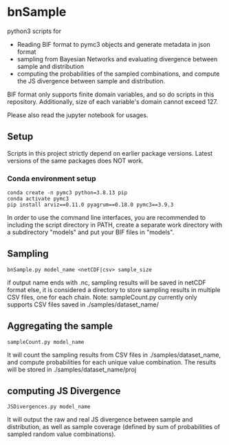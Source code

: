# bnSample
python3 scripts for 
- Reading BIF format to pymc3 objects and generate metadata in json format
- sampling from Bayesian Networks and evaluating divergence between sample and distribution
- computing the probabilities of the sampled combinations, and compute the JS divergence between sample and distribution.

BIF format only supports finite domain variables, and so do scripts in this repository. 
Additionally, size of each variable's domain cannot exceed 127.

Please also read the jupyter notebook for usages.

## Setup

Scripts in this project strictly depend on earlier package versions. Latest versions of the same packages does NOT work.

### Conda environment setup 

    conda create -n pymc3 python=3.8.13 pip
    conda activate pymc3
    pip install arviz==0.11.0 pyagrum==0.18.0 pymc3==3.9.3

In order to use the command line interfaces, you are recommended to including the script directory in PATH, create a separate work directory with a subdirectory "models" and put your BIF files in "models".

## Sampling

    bnSample.py model_name <netCDF|csv> sample_size
if output name ends with .nc, sampling results will be saved in netCDF format
else, it is considered a directory to store sampling results in multiple CSV files, one for each chain.
Note: sampleCount.py currently only supports CSV files saved in ./samples/dataset_name/

## Aggregating the sample

    sampleCount.py model_name

It will count the sampling results from CSV files in ./samples/dataset_name, and compute probabilities for each unique value combination. The results will be stored in ./samples/dataset_name/proj

## computing JS Divergence

    JSDivergences.py model_name
    
It will output the raw and real JS divergence between sample and distribution, as well as sample coverage (defined by sum of probabilities of sampled random value combinations).
